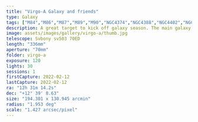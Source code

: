 ```yaml
---
title: "Virgo-A Galaxy and friends"
type: Galaxy
tags: ["M84","M86","M87","M89","M90","NGC4374","NGC4388","NGC4402","NGC4406","NGC4425","NGC4429","NGC4435","NGC4438","NGC4452","NGC4461","NGC4473","NGC4477","NGC4486","NGC4531","NGC4550","NGC4552","NGC4569","Virgo Galaxy"]
description: A great target to kick off galaxy season. The main galaxy is unique with a massive plume of plasma ejecting from its core, while the neighbors are a catalog of spiral galaxy viewing angles.
image: assets/images/gallery/virgo-a/thumb.jpg
telescope: Svbony sv503 70ED
length: "336mm"
aperture: "70mm"
folder: virgo-a
exposure: 120
lights: 30
sessions: 1
firstCapture: 2022-02-12 
lastCapture: 2022-02-12
ra: "12h 31m 14.2s"
dec: "+12° 39' 8.63"
size: "194.301 x 130.945 arcmin"
radius: "1.953 deg"
scale: "1.427 arcsec/pixel"
---
```

